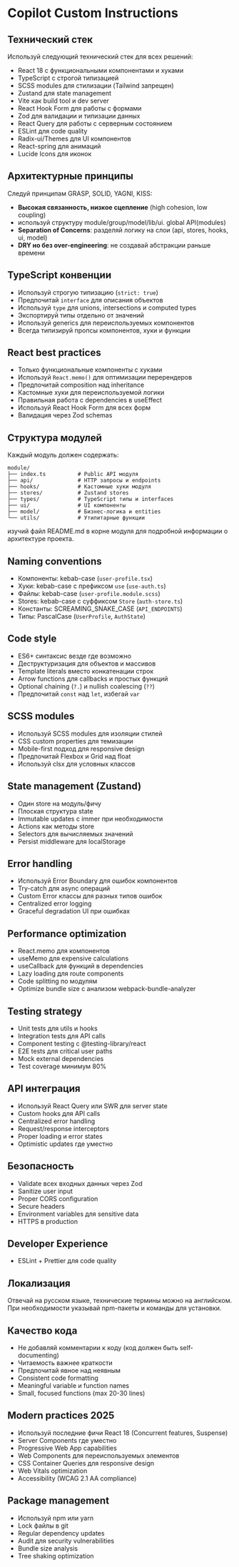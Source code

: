 # Copilot Custom Instructions

## Технический стек
Используй следующий технический стек для всех решений:
- React 18 с функциональными компонентами и хуками
- TypeScript с строгой типизацией
- SCSS modules для стилизации (Tailwind запрещен)
- Zustand для state management
- Vite как build tool и dev server
- React Hook Form для работы с формами
- Zod для валидации и типизации данных
- React Query для работы с серверным состоянием
- ESLint  для code quality
- Radix-ui/Themes для UI компонентов
- React-spring для анимаций
- Lucide Icons для иконок


## Архитектурные принципы
Следуй принципам GRASP, SOLID, YAGNI, KISS:
- **Высокая связанность, низкое сцепление** (high cohesion, low coupling)
-  используй структуру module/group/model/lib/ui. global API(modules)
- **Separation of Concerns**: разделяй логику на слои (api, stores, hooks, ui, model)
- **DRY но без over-engineering**: не создавай абстракции раньше времени

## TypeScript конвенции
- Используй строгую типизацию (`strict: true`)
- Предпочитай `interface` для описания объектов
- Используй `type` для unions, intersections и computed types
- Экспортируй типы отдельно от значений
- Используй generics для переиспользуемых компонентов
- Всегда типизируй пропсы компонентов, хуки и функции

## React best practices
- Только функциональные компоненты с хуками
- Используй `React.memo()` для оптимизации перерендеров
- Предпочитай composition над inheritance
- Кастомные хуки для переиспользуемой логики
- Правильная работа с dependencies в useEffect
- Используй React Hook Form для всех форм
- Валидация через Zod schemas

## Структура модулей
Каждый модуль должен содержать:
```
module/
├── index.ts          # Public API модуля
├── api/              # HTTP запросы и endpoints
├── hooks/            # Кастомные хуки модуля
├── stores/           # Zustand stores
├── types/            # TypeScript типы и interfaces
├── ui/               # UI компоненты
├── model/            # Бизнес-логика и entities
└── utils/            # Утилитарные функции
```

изучий файл README.md в корне модуля для подробной информации о архитектуре проекта.

## Naming conventions
- Компоненты: kebab-case (`user-profile.tsx`)
- Хуки: kebab-case с префиксом `use` (`use-auth.ts`)
- Файлы: kebab-case (`user-profile.module.scss`)
- Stores: kebab-case с суффиксом `Store` (`auth-store.ts`)
- Константы: SCREAMING_SNAKE_CASE (`API_ENDPOINTS`)
- Типы: PascalCase (`UserProfile`, `AuthState`)

## Code style
- ES6+ синтаксис везде где возможно
- Деструктуризация для объектов и массивов
- Template literals вместо конкатенации строк
- Arrow functions для callbacks и простых функций
- Optional chaining (`?.`) и nullish coalescing (`??`)
- Предпочитай `const` над `let`, избегай `var`

## SCSS modules
- Используй SCSS modules для изоляции стилей
- CSS custom properties для темизации
- Mobile-first подход для responsive design
- Предпочитай Flexbox и Grid над float
- Используй clsx для условных классов

## State management (Zustand)
- Один store на модуль/фичу
- Плоская структура state
- Immutable updates с immer при необходимости
- Actions как методы store
- Selectors для вычисляемых значений
- Persist middleware для localStorage

## Error handling
- Используй Error Boundary для ошибок компонентов
- Try-catch для async операций
- Custom Error классы для разных типов ошибок
- Centralized error logging
- Graceful degradation UI при ошибках

## Performance optimization
- React.memo для компонентов
- useMemo для expensive calculations
- useCallback для функций в dependencies
- Lazy loading для route components
- Code splitting по модулям
- Optimize bundle size с анализом webpack-bundle-analyzer

## Testing strategy
- Unit tests для utils и hooks
- Integration tests для API calls
- Component testing с @testing-library/react
- E2E tests для critical user paths
- Mock external dependencies
- Test coverage минимум 80%

## API интеграция
- Используй React Query или SWR для server state
- Custom hooks для API calls
- Centralized error handling
- Request/response interceptors
- Proper loading и error states
- Optimistic updates где уместно

## Безопасность
- Validate всех входных данных через Zod
- Sanitize user input
- Proper CORS configuration
- Secure headers
- Environment variables для sensitive data
- HTTPS в production

## Developer Experience
- ESLint + Prettier для code quality

## Локализация
Отвечай на русском языке, технические термины можно на английском.
При необходимости указывай npm-пакеты и команды для установки.

## Качество кода
- Не добавляй комментарии к коду (код должен быть self-documenting)
- Читаемость важнее краткости
- Предпочитай явное над неявным
- Consistent code formatting
- Meaningful variable и function names
- Small, focused functions (max 20-30 lines)

## Modern practices 2025
- Используй последние фичи React 18 (Concurrent features, Suspense)
- Server Components где уместно
- Progressive Web App capabilities
- Web Components для переиспользуемых элементов
- CSS Container Queries для responsive design
- Web Vitals optimization
- Accessibility (WCAG 2.1 AA compliance)

## Package management
- Используй npm или yarn
- Lock файлы в git
- Regular dependency updates
- Audit для security vulnerabilities
- Bundle size analysis
- Tree shaking optimization
